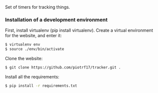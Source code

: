 Set of timers for tracking things.

### Installation of a development environment
First, install virtualenv (pip install virtualenv).  Create a virtual
environment for the website, and enter it:
```bash
$ virtualenv env
$ source ./env/bin/activate
```

Clone the website:
```bash
$ git clone https://github.com/piotrf17/tracker.git .
```

Install all the requirements:
```bash
$ pip install -r requirements.txt
```
